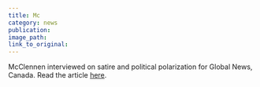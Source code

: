 ```yaml
---
title: Mc
category: news
publication:
image_path:
link_to_original:
---
```


McClennen interviewed on satire and political polarization for Global News, Canada. Read the article [here](https://globalnews.ca/news/4769496/donald-trump-snl-political-satire/).